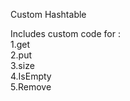 Custom Hashtable<br>


Includes custom code for :<br>
1.get<br>
2.put<br>
3.size<br>
4.IsEmpty<br>
5.Remove<br>
 
